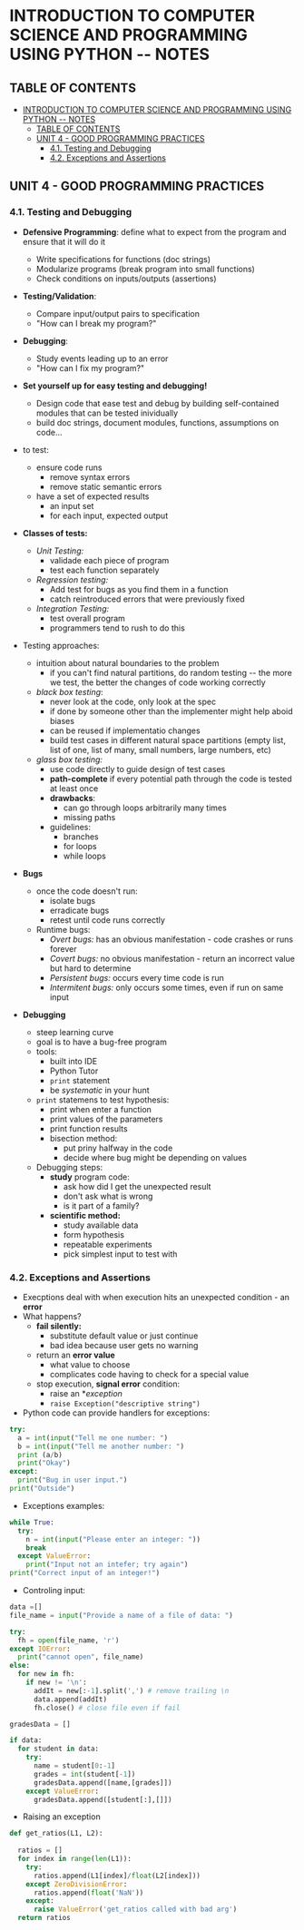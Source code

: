 # INTRODUCTION TO COMPUTER SCIENCE AND PROGRAMMING USING PYTHON -- NOTES

## TABLE OF CONTENTS

- [INTRODUCTION TO COMPUTER SCIENCE AND PROGRAMMING USING PYTHON -- NOTES](#introduction-to-computer-science-and-programming-using-python----notes)
  - [TABLE OF CONTENTS](#table-of-contents)
  - [UNIT 4 - GOOD PROGRAMMING PRACTICES](#unit-4---good-programming-practices)
    - [4.1. Testing and Debugging](#41-testing-and-debugging)
    - [4.2. Exceptions and Assertions](#42-exceptions-and-assertions)

## UNIT 4 - GOOD PROGRAMMING PRACTICES

### 4.1. Testing and Debugging

- **Defensive Programming**: define what to expect from the program and ensure that it will do it
  - Write specifications for functions (doc strings)
  - Modularize programs (break program into small functions)
  - Check conditions on inputs/outputs (assertions)
- **Testing/Validation**:
  - Compare input/output pairs to specification
  - "How can I break my program?"
- **Debugging**:
  - Study events leading up to an error
  - "How can I fix my program?"
  
- **Set yourself up for easy testing and debugging!**
  - Design code that ease test and debug by building self-contained modules that can be tested inividually
  - build doc strings, document modules, functions, assumptions on code...

- to test:
  - ensure code runs
    - remove syntax errors
    - remove static semantic errors
  - have a set of expected results
    - an input set
    - for each input, expected output

- **Classes of tests:**
  - *Unit Testing:*
    - validade each piece of program
    - test each function separately
  - *Regression testing:*
    - Add test for bugs as you find them in a function
    - catch reintroduced errors that were previously fixed
  - *Integration Testing:*
    - test overall program
    - programmers tend to rush to do this

- Testing approaches:
  - intuition about natural boundaries to the problem
    - if you can't find natural partitions, do random testing -- the more we test, the better the changes of code working correctly
  - *black box testing*:
    - never look at the code, only look at the spec
    - if done by someone other than the implementer might help aboid biases
    - can be reused if implementatio changes
    - build test cases in different natural space partitions (empty list, list of one, list of many, small numbers, large numbers, etc)
  - *glass box testing:*
    - use code directly to guide design of test cases
    - **path-complete** if every potential path through the code is tested at least once
    - **drawbacks**:
      - can go through loops arbitrarily many times
      - missing paths
    - guidelines:
      - branches
      - for loops
      - while loops

- **Bugs**
  - once the code doesn't run:
    - isolate bugs
    - erradicate bugs
    - retest until code runs correctly
  - Runtime bugs:
    - *Overt bugs:* has an obvious manifestation - code crashes or runs forever
    - *Covert bugs:* no obvious manifestation - return an incorrect value but hard to determine
    - *Persistent bugs:* occurs every time code is run
    - *Intermitent bugs:* only occurs some times, even if run on same input

- **Debugging**
  - steep learning curve
  - goal is to have a bug-free program
  - tools:
    - built into IDE
    - Python Tutor
    - `print` statement
    - be *systematic* in your hunt
  - `print` statemens to test hypothesis:
    - print when enter a function
    - print values of the parameters
    - print function results
    - bisection method:
      - put priny halfway in the code
      - decide where bug might be depending on values
  - Debugging steps:
    - **study** program code:
      - ask how did I get the unexpected result
      - don't ask what is wrong
      - is it part of a family?
    - **scientific method:**
      - study available data
      - form hypothesis
      - repeatable experiments
      - pick simplest input to test with

### 4.2. Exceptions and Assertions

- Execptions deal with when execution hits an unexpected condition - an **error**
- What happens?
  - **fail silently:**
    - substitute default value or just continue
    - bad idea because user gets no warning
  - return an **error value**
    - what value to choose
    - complicates code having to check for a special value
  - stop execution, **signal error** condition:
    - raise an **exception*
    - `raise Exception("descriptive string")`
- Python code can provide handlers for exceptions:

```python
try:
  a = int(input("Tell me one number: ")
  b = int(input("Tell me another number: ")
  print (a/b)
  print("Okay")
except:
  print("Bug in user input.")
print("Outside")
```

- Exceptions examples:

```python
while True:
  try:
    n = int(input("Please enter an integer: "))
    break
  except ValueError:
    print("Input not an intefer; try again")
print("Correct input of an integer!")
```

- Controling input:

```python
data =[]
file_name = input("Provide a name of a file of data: ")

try:
  fh = open(file_name, 'r')
except IOError:
  print("cannot open", file_name)
else:
  for new in fh:
    if new != '\n':
      addIt = new[:-1].split(',') # remove trailing \n
      data.append(addIt)
      fh.close() # close file even if fail

gradesData = []

if data:
  for student in data:
    try:
      name = student[0:-1]
      grades = int(student[-1])
      gradesData.append([name,[grades]])
    except ValueError:
      gradesData.append([student[:],[]])
```

- Raising an exception

```python
def get_ratios(L1, L2):
  
  ratios = []
  for index in range(len(L1)):
    try:
      ratios.append(L1[index]/float(L2[index]))
    except ZeroDivisionError:
      ratios.append(float('NaN'))
    except:
      raise ValueError('get_ratios called with bad arg')
  return ratios
```
